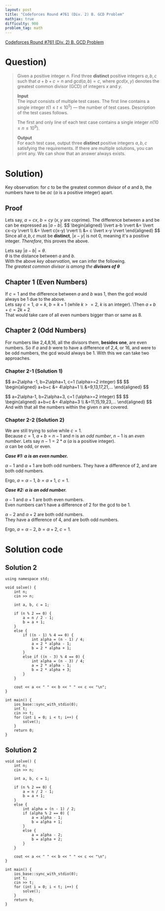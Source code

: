 ```yaml
---
layout: post
title: "Codeforces Round #761 (Div. 2) B. GCD Problem"
mathjax: true
difficulty: 900
problem_tag: math
---
```


[Codeforces Round #761 (Div. 2) B. GCD Problem](https://codeforces.com/problemset/problem/1617/B)

# Question)
> Given a positive integer $n$. Find three **distinct** positive integers $a, b, c$ such that $a+b+c=n$ and $gcd(a,b)=c$, where $gcd(x,y)$ denotes the greatest common divisor (GCD) of integers $x$ and $y$.
>
> **Input**\
> The input consists of multiple test cases. The first line contains a single integer $t (1≤t≤10^5)$ — the number of test cases. Description of the test cases follows.
> 
> The first and only line of each test case contains a single integer $n (10≤n≤10^9)$.
> 
> **Output**\
> For each test case, output three **distinct** positive integers $a, b, c$ satisfying the requirements. If there are multiple solutions, you can print any. We can show that an answer always exists.

# Solution)
Key observation: for $c$ to be the greatest common divisor of $a$ and $b$, the numbers have to be $\alpha c$ ($\alpha$ is a positive integer) apart.
## Proof
Lets say, $a=cx$, $b=cy$ ($x,y$ are coprime). The difference between a and be can be expressed as $\lvert a-b \rvert$.
$\$ \begin{aligned} \lvert a-b \rvert &= \lvert cx-cy \rvert \\\\ &= \lvert c(x-y) \rvert \\\\ &= c \lvert x-y \rvert \end{aligned} $\$
Since all $a,b,c$ must be **distinct**, $\lvert x-y \rvert$ is not 0, meaning it's a positive integer. *Therefore*, this proves the above.

Lets say $\vert a-b \rvert = \theta$.\
$\theta$ is the distance between $a$ and $b$.\
With the above *key observation*, we can infer the following.\
*The greatest common divisor is among the **divisors of $\theta$***

## Chapter 1 (Even Numbers)
If $c=1$ and the difference between $a$ and $b$ was 1, then the gcd would always be 1 due to the above.\
Lets say $c=1$, $a=k$, $b=k+1$ (while $k>=2$, $k$ is an integer). \Then $a+b+c=2k+2$\
That would take care of all even numbers bigger than or same as 8.

## Chapter 2 (Odd Numbers)
For numbers like 2,4,8,16, all the divisors them, **besides one**, are even numbers. So if $a$ and $b$ were to have a difference of 2,4, or 16, and were to be odd numbers, the gcd would always be 1. With this we can take two approaches.
### Chapter 2-1 (Solution 1)
$\$ a=2\alpha -1, b=2\alpha+1, c=1 (\alpha>=2 integer) $\$
$\$ \begin{aligned} a+b+c &= 4\alpha+1 \\\\ &=9,13,17,21,... \end{aligned} $\$

$\$ a=2\alpha-1, b=2\alpha+3, c=1 (\alpha>=2 integer) $\$
$\$ \begin{aligned} a+b+c &= 4\alpha+3 \\\\ &=11,15,19,23,... \end{aligned} $\$
And with that all the numbers within the given $n$ are covered.

### Chapter 2-2 (Solution 2)
We are still trying to solve while $c=1$.\
Because $c=1$, $a+b=n-1$ and $n$ is an *odd number*, $n-1$ is an *even number*.
Lets say $n-1=2*\alpha$ ($\alpha$ is a positive integer).\
$\alpha$ can be odd, or even.

***Case #1: $\alpha$ is an even number.***

$\alpha-1$ and $\alpha+1$ are both odd numbers. They have a difference of 2, and are both odd numbers.

Ergo, $a=\alpha-1$, $b=\alpha+1$, $c=1$.

***Case #2: $\alpha$ is an odd number.***

$\alpha-1$ and $\alpha+1$ are both even numbers.\
Even numbers can't have a difference of 2 for the gcd to be 1.

$\alpha-2$ and $\alpha+2$ are both odd numbers.\
They have a difference of 4, and are both odd numbers.

Ergo, $a=\alpha-2$, $b=\alpha+2$, $c=1$.

# Solution code
## Solution 2
```
using namespace std;

void solve() {
	int n;
	cin >> n;

	int a, b, c = 1;

	if (n % 2 == 0) {
		a = n / 2 - 1;
		b = a + 1;
	}
	else {
		if ((n - 1) % 4 == 0) {
			int alpha = (n - 1) / 4;
			a = 2 * alpha - 1;
			b = 2 * alpha + 1;
		}
		else if ((n - 3) % 4 == 0) {
			int alpha = (n - 3) / 4;
			a = 2 * alpha - 1;
			b = 2 * alpha + 3;
		}
	}

	cout << a << " " << b << " " << c << "\n";
}

int main() {
	ios_base::sync_with_stdio(0);
	int t;
	cin >> t;
	for (int i = 0; i < t; i++) {
		solve();
	}
	return 0;
}
```

## Solution 2
```
void solve() {
	int n;
	cin >> n;

	int a, b, c = 1;

	if (n % 2 == 0) {
		a = n / 2 - 1;
		b = a + 1;
	}
	else {
		int alpha = (n - 1) / 2;
		if (alpha % 2 == 0) {
			a = alpha - 1;
			b = alpha + 1;
		}
		else {
			a = alpha - 2;
			b = alpha + 2;
		}
	}

	cout << a << " " << b << " " << c << "\n";
}

int main() {
	ios_base::sync_with_stdio(0);
	int t;
	cin >> t;
	for (int i = 0; i < t; i++) {
		solve();
	}
	return 0;
}
```